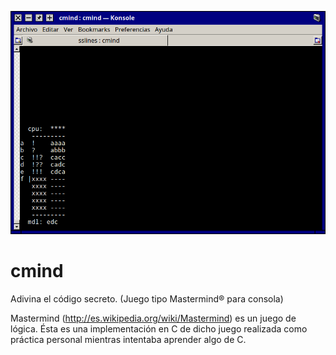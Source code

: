 ![retrosmart-preview](https://raw.githubusercontent.com/manueldl/cmind/master/preview.png "cmind running")

cmind
=====

Adivina el código secreto. (Juego tipo Mastermind® para consola)

Mastermind (http://es.wikipedia.org/wiki/Mastermind) es un juego de lógica. Ésta es una implementación en C de dicho juego realizada como práctica personal mientras intentaba aprender algo de C.
